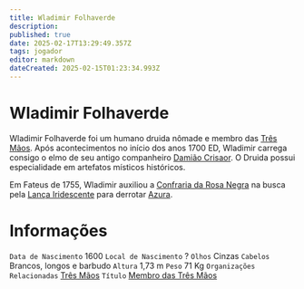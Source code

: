 ```yaml
---
title: Wladimir Folhaverde
description: 
published: true
date: 2025-02-17T13:29:49.357Z
tags: jogador
editor: markdown
dateCreated: 2025-02-15T01:23:34.993Z
---
```


# Wladimir Folhaverde
Wladimir Folhaverde foi um humano druida nômade e membro das [Três Mãos](/faccoes/faccoes-independentes/tres-maos). Após acontecimentos no início dos anos 1700 ED, Wladimir carrega consigo o elmo de seu antigo companheiro [Damião Crisaor](/individuos/damiao-crisaor). O Druida possui especialidade em artefatos místicos históricos.

Em Fateus de 1755, Wladimir auxiliou a [Confraria da Rosa Negra](/faccoes/faccoes-independentes/confraria-da-rosa-negra) na busca pela [Lança Iridescente](/itens/lanca-iridescente) para derrotar [Azura](/individuos/azura).

# Informações
`Data de Nascimento` 1600
`Local de Nascimento` ?
`Olhos` Cinzas
`Cabelos` Brancos, longos e barbudo
`Altura` 1,73 m
`Peso` 71 Kg
`Organizações Relacionadas` [Três Mãos](/faccoes/faccoes-independentes/tres-maos)
`Título` [Membro das Três Mãos](/rankings-e-titulos/tres-maos/membro-das-tres-maos)